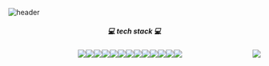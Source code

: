 
![header](https://capsule-render.vercel.app/api?type=waving&color=auto&height=300&section=header&text=sumin%20park&fontSize=90&animation=fadeIn&fontAlignY=38&desc=BackendDeveloper&descAlignY=60&descAlign=62)

<div align="center">
  <h5> 💻 tech stack 💻 </h5>
  <img align="right"src="https://github-readme-stats.vercel.app/api/top-langs/?username=parknnna&theme=dracula&exclude_repo=Computer-Science-Engineering&layout=compact"/>
  <div style="display:flex; align-items:flex-start;justify-content: center;">
    <img src="https://img.shields.io/badge/Java-F7DF1E?style=flat-square&logo=Java&logoColor=black" />
    <img src="https://img.shields.io/badge/Spring-6DB33F?style=flat-square&logo=Spring&logoColor=black" />
    <img src="https://img.shields.io/badge/SpringBoot-6DB33F?style=flat-square&logo=SpringBoot&logoColor=black" />
    <br/>
    <img src="https://img.shields.io/badge/Node.js-339933?style=flat-square&logo=Node.js&logoColor=black" />
    <img src="https://img.shields.io/badge/React-61DAFB?style=flat-square&logo=React&logoColor=black" />
    <img src="https://img.shields.io/badge/Javascript-F7DF1E?style=flat-square&logo=Javascript&logoColor=black" />
    <br/>
    <img src="https://img.shields.io/badge/Oracle-F80000?style=flat-square&logo=Oracle&logoColor=black" />
    <img src="https://img.shields.io/badge/MySql-4479A1?style=flat-square&logo=MySql&logoColor=black" />
    <img src="https://img.shields.io/badge/Css3-1572B6?style=flat-square&logo=Css3&logoColor=black" />
    <img src="https://img.shields.io/badge/Html5-E34F26?style=flat-square&logo=Html5&logoColor=black" />
    <br/>
    <img src="https://img.shields.io/badge/Linux-FCC624?style=flat-square&logo=Linux&logoColor=black" />
    <img src="https://img.shields.io/badge/GitHub-18FF1F?style=flat-square&logo=GitHub&logoColor=black" />
    <img src="https://img.shields.io/badge/Svn-181717?style=flat-square&logo=Svn&logoColor=black" />
  </div>
</div>


